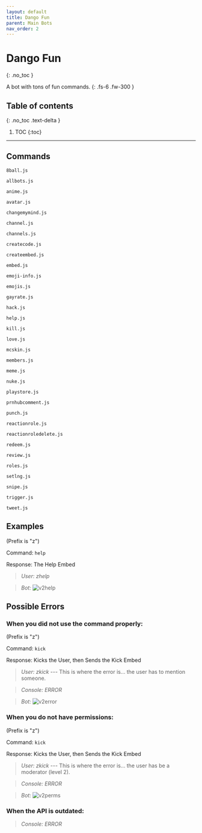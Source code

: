 ```yaml
---
layout: default
title: Dango Fun
parent: Main Bots
nav_order: 2
---
```


# Dango Fun
{: .no_toc }

A bot with tons of fun commands.
{: .fs-6 .fw-300 }

## Table of contents
{: .no_toc .text-delta }

1. TOC
{:toc}

---

## Commands

`8ball.js`

`allbots.js`

`anime.js`

`avatar.js`

`changemymind.js`

`channel.js`

`channels.js`

`createcode.js`

`createembed.js`

`embed.js`

`emoji-info.js`

`emojis.js`

`gayrate.js`

`hack.js`

`help.js`

`kill.js`

`love.js`

`mcskin.js`

`members.js`

`meme.js`

`nuke.js`

`playstore.js`

`prnhubcomment.js`

`punch.js`

`reactionrole.js`

`reactionroledelete.js`

`redeem.js`

`review.js`

`roles.js`

`setlng.js`

`snipe.js`

`trigger.js`

`tweet.js`

## Examples

(Prefix is "z")

Command: `help`

Response: The Help Embed

> *User: zhelp*

> *Bot:*
> ![v2help](https://bots.dangoweb.ga/assets/images/v2help.png)

## Possible Errors

### When you did not use the command properly:

(Prefix is "z")

Command: `kick`

Response: Kicks the User, then Sends the Kick Embed

> *User: zkick* --- This is where the error is... the user has to mention someone.

> *Console: ERROR*

> *Bot:*
> ![v2error](https://bots.dangoweb.ga/assets/images/v2error.png)

### When you do not have permissions:

(Prefix is "z")

Command: `kick`

Response: Kicks the User, then Sends the Kick Embed

> *User: zkick* --- This is where the error is... the user has be a moderator (level 2).

> *Console: ERROR*

> *Bot:*
> ![v2perms](https://bots.dangoweb.ga/assets/images/v2perms.png)

### When the API is outdated:

> *Console: ERROR*